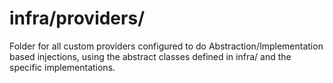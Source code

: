 # infra/providers/
Folder for all custom providers configured to do Abstraction/Implementation based injections, using the abstract classes defined in infra/ and the specific implementations.